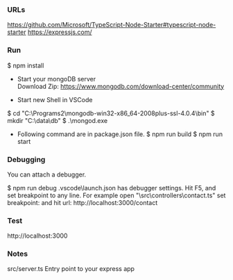### URLs
https://github.com/Microsoft/TypeScript-Node-Starter#typescript-node-starter
https://expressjs.com/

### Run
$ npm install

- Start your mongoDB server  
Download Zip: https://www.mongodb.com/download-center/community

- Start new Shell in VSCode

$ cd "C:\Programs2\mongodb-win32-x86_64-2008plus-ssl-4.0.4\bin"
$ mkdir "C:\data\db\"
$ .\mongod.exe

- Following command are in package.json file.
$ npm run build
$ npm run start

### Debugging
You can attach a debugger. 

$ npm run debug
\.vscode\launch.json has debugger settings.
Hit F5, and set breakpoint to any line.
For example open "\src\controllers\contact.ts" set breakpoint:
and hit url: http://localhost:3000/contact

### Test
http://localhost:3000

### Notes
src/server.ts	Entry point to your express app

